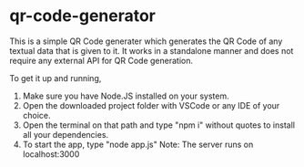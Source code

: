 # qr-code-generator
This is a simple QR Code generater which generates the QR Code of any textual data that is given to it. It works in a standalone manner and does not require any external API for QR Code generation.

To get it up and running, 
1. Make sure you have Node.JS installed on your system.
2. Open the downloaded project folder with VSCode or any IDE of your choice.
3. Open the terminal on that path and type "npm i" without quotes to install all your dependencies.
4. To start the app, type "node app.js"
Note: The server runs on localhost:3000
